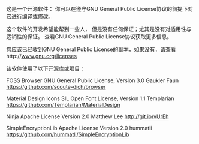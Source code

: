 这是一个开源软件： 你可以在遵守GNU General Public License协议的前提下对它进行编译或修改。

这个软件的开发希望能帮到一些人，
但是没有任何保证；尤其是没有对适用性与适销性的保证。
查看GNU General Public License协议获取更多信息。

您应该已经收到GNU General Public License的副本，如果没有，请查看http://www.gnu.org/licenses

该软件使用了以下开源库或项目：

FOSS Browser
GNU General Public License, Version 3.0
Gaukler Faun
https://github.com/scoute-dich/browser

Material Design Icons
SIL Open Font License, Version 1.1
Templarian
https://github.com/Templarian/MaterialDesign

Ninja
Apache License Version 2.0
Matthew Lee
http://git.io/vUrEh

SimpleEncryptionLib
Apache License Version 2.0
hummatli
https://github.com/hummatli/SimpleEncryptionLib